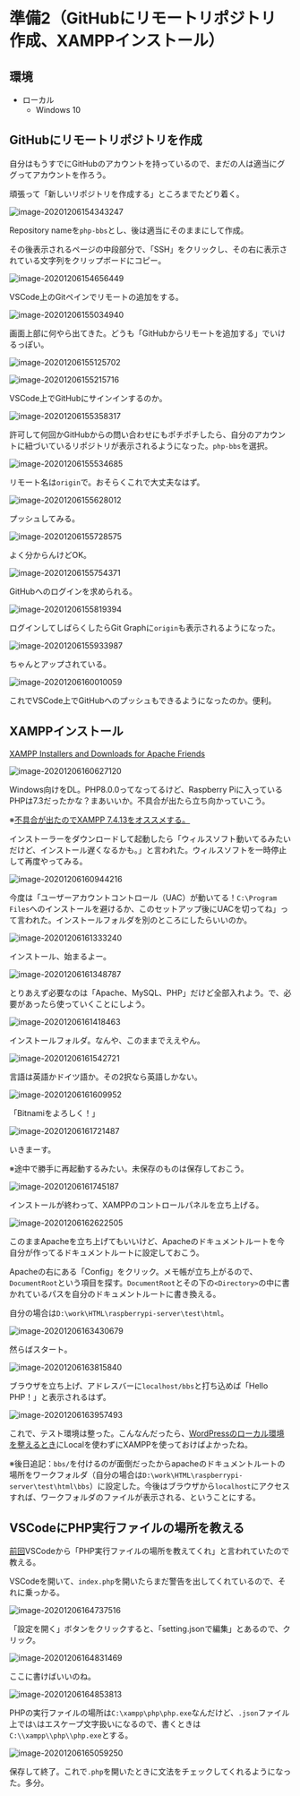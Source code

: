 # 準備2（GitHubにリモートリポジトリ作成、XAMPPインストール）

## 環境

* ローカル
  * Windows 10

## GitHubにリモートリポジトリを作成

自分はもうすでにGitHubのアカウントを持っているので、まだの人は適当にググってアカウントを作ろう。

頑張って「新しいリポジトリを作成する」ところまでたどり着く。

![image-20201206154343247](image/preparation2/rs-image-20201206154343247.png)

Repository nameを`php-bbs`とし、後は適当にそのままにして作成。

その後表示されるページの中段部分で、「SSH」をクリックし、その右に表示されている文字列をクリップボードにコピー。

![image-20201206154656449](image/preparation2/rs-image-20201206154656449.png)

VSCode上のGitペインでリモートの追加をする。

![image-20201206155034940](image/preparation2/image-20201206155034940.png)

画面上部に何やら出てきた。どうも「GitHubからリモートを追加する」でいけるっぽい。

![image-20201206155125702](image/preparation2/rs-image-20201206155125702.png)

![image-20201206155215716](image/preparation2/rs-image-20201206155215716.png)

VSCode上でGitHubにサインインするのか。

![image-20201206155358317](image/preparation2/image-20201206155358317.png)

許可して何回かGitHubからの問い合わせにもポチポチしたら、自分のアカウントに紐づいているリポジトリが表示されるようになった。`php-bbs`を選択。

![image-20201206155534685](image/preparation2/image-20201206155534685.png)

リモート名は`origin`で。おそらくこれで大丈夫なはず。

![image-20201206155628012](image/preparation2/image-20201206155628012.png)

プッシュしてみる。

![image-20201206155728575](image/preparation2/image-20201206155728575.png)

よく分からんけどOK。

![image-20201206155754371](image/preparation2/image-20201206155754371.png)

GitHubへのログインを求められる。

![image-20201206155819394](image/preparation2/image-20201206155819394.png)

ログインしてしばらくしたらGit Graphに`origin`も表示されるようになった。

![image-20201206155933987](image/preparation2/image-20201206155933987.png)

ちゃんとアップされている。

![image-20201206160010059](image/preparation2/rs-image-20201206160010059.png)

これでVSCode上でGitHubへのプッシュもできるようになったのか。便利。

## XAMPPインストール

[XAMPP Installers and Downloads for Apache Friends](https://www.apachefriends.org/jp/index.html)

![image-20201206160627120](image/preparation2/rs-image-20201206160627120.png)

Windows向けをDL。PHP8.0.0ってなってるけど、Raspberry Piに入っているPHPは7.3だったかな？まあいいか。不具合が出たら立ち向かっていこう。

※[不具合が出たのでXAMPP 7.4.13をオススメする。](troubleshooting.html)

インストーラーをダウンロードして起動したら「ウィルスソフト動いてるみたいだけど、インストール遅くなるかも。」と言われた。ウィルスソフトを一時停止して再度やってみる。

![image-20201206160944216](image/preparation2/image-20201206160944216.png)

今度は「ユーザーアカウントコントロール（UAC）が動いてる！`C:\Program Files`へのインストールを避けるか、このセットアップ後にUACを切ってね」って言われた。インストールフォルダを別のところにしたらいいのか。

![image-20201206161333240](image/preparation2/image-20201206161333240.png)

インストール、始まるよー。

![image-20201206161348787](image/preparation2/image-20201206161348787.png)

とりあえず必要なのは「Apache、MySQL、PHP」だけど全部入れよう。で、必要があったら使っていくことにしよう。

![image-20201206161418463](image/preparation2/image-20201206161418463.png)

インストールフォルダ。なんや、このままでええやん。

![image-20201206161542721](image/preparation2/image-20201206161542721.png)

言語は英語かドイツ語か。その2択なら英語しかない。

![image-20201206161609952](image/preparation2/image-20201206161609952.png)

「Bitnamiをよろしく！」

![image-20201206161721487](image/preparation2/image-20201206161721487.png)

いきまーす。

※途中で勝手に再起動するみたい。未保存のものは保存しておこう。

![image-20201206161745187](image/preparation2/image-20201206161745187.png)

インストールが終わって、XAMPPのコントロールパネルを立ち上げる。

![image-20201206162622505](image/preparation2/image-20201206162622505.png)

このままApacheを立ち上げてもいいけど、Apacheのドキュメントルートを今自分が作ってるドキュメントルートに設定しておこう。

Apacheの右にある「Config」をクリック。メモ帳が立ち上がるので、`DocumentRoot`という項目を探す。`DocumentRoot`とその下の`<Directory>`の中に書かれているパスを自分のドキュメントルートに書き換える。

自分の場合は`D:\work\HTML\raspberrypi-server\test\html`。

![image-20201206163430679](image/preparation2/image-20201206163430679.png)

然らばスタート。

![image-20201206163815840](image/preparation2/image-20201206163815840.png)

ブラウザを立ち上げ、アドレスバーに`localhost/bbs`と打ち込めば「Hello PHP！」と表示されるはず。

![image-20201206163957493](image/preparation2/image-20201206163957493.png)

これで、テスト環境は整った。こんなんだったら、[WordPressのローカル環境を整えるとき](../wordpress/localenvironment.html)にLocalを使わずにXAMPPを使っておけばよかったね。

※後日追記：`bbs/`を付けるのが面倒だったからapacheのドキュメントルートの場所をワークフォルダ（自分の場合は`D:\work\HTML\raspberrypi-server\test\html\bbs`）に設定した。今後はブラウザから`localhost`にアクセスすれば、ワークフォルダのファイルが表示される、ということにする。

## VSCodeにPHP実行ファイルの場所を教える

[前回](preparation.html)VSCodeから「PHP実行ファイルの場所を教えてくれ」と言われていたので教える。

VSCodeを開いて、`index.php`を開いたらまだ警告を出してくれているので、それに乗っかる。

![image-20201206164737516](image/preparation2/image-20201206164737516.png)

「設定を開く」ボタンをクリックすると、「setting.jsonで編集」とあるので、クリック。

![image-20201206164831469](image/preparation2/image-20201206164831469.png)

ここに書けばいいのね。

![image-20201206164853813](image/preparation2/image-20201206164853813.png)

PHPの実行ファイルの場所は`C:\xampp\php\php.exe`なんだけど、`.json`ファイル上では`\`はエスケープ文字扱いになるので、書くときは`C:\\xampp\\php\\php.exe`とする。

![image-20201206165059250](image/preparation2/image-20201206165059250.png)

保存して終了。これで`.php`を開いたときに文法をチェックしてくれるようになった。多分。